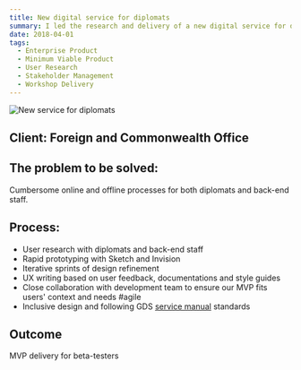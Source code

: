 ```yaml
---
title: New digital service for diplomats
summary: I led the research and delivery of a new digital service for diplomats.
date: 2018-04-01
tags:
  - Enterprise Product
  - Minimum Viable Product 
  - User Research
  - Stakeholder Management
  - Workshop Delivery
---
```

![New service for diplomats](https://images1.the-dots.com/2279938/tobias-tobias-deck.png?p=projectImageFullJpg)

## Client: Foreign and Commonwealth Office

## The problem to be solved:
Cumbersome online and offline processes for both diplomats and back-end staff. 

## Process:
- User research with diplomats and back-end staff
- Rapid prototyping with Sketch and Invision
- Iterative sprints of design refinement
- UX writing based on user feedback, documentations and style guides
- Close collaboration with development team to ensure our MVP fits users' context and needs #agile
- Inclusive design and following GDS <a href="https://www.gov.uk/service-manual/design" target="_blank">service manual</a> standards

## Outcome
MVP delivery for beta-testers
